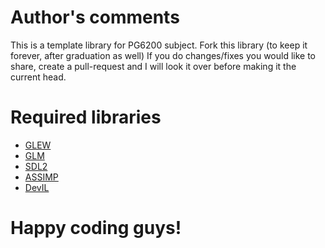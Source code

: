 # Author's comments

This is a template library for PG6200 subject.
Fork this library (to keep it forever, after graduation as well)
If you do changes/fixes you would like to share, create a pull-request and I will look it over before making it the current head.

# Required libraries
- [GLEW](http://glew.sourceforge.net/)
- [GLM](http://glm.g-truc.net/)
- [SDL2](https://www.libsdl.org/)
- [ASSIMP](http://www.assimp.org/)
- [DevIL](http://openil.sourceforge.net/)


# Happy coding guys!